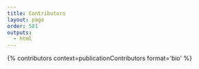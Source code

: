 ```yaml
---
title: Contributors
layout: page
order: 501
outputs:
  - html
---
```


{% contributors context=publicationContributors format='bio' %}

